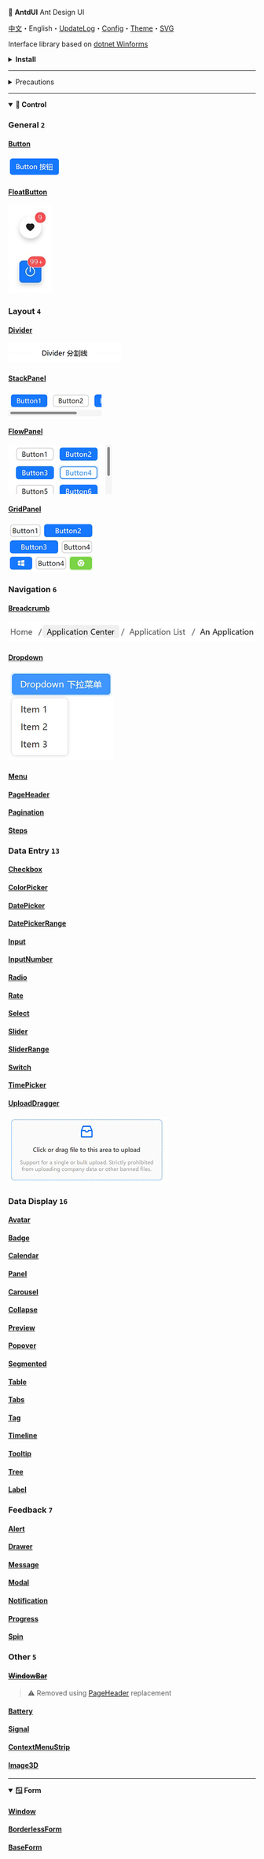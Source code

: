 ﻿📖 **AntdUI** Ant Design UI

[中文](../zh/Home.md)・English・[UpdateLog](UpdateLog.md)・[Config](Config.md)・[Theme](Theme.md)・[SVG](SVG.md)

Interface library based on [dotnet Winforms](https://github.com/dotnet/winforms)

<details>
<summary><strong>Install</strong></summary>

### NuGet Installation

> 👏 Recommending NuGet for swift installation

#### Visual Studio Visual Installation
![nuget](Img/NuGet.png)

#### PM command installation
PM> `Install-Package AntdUI`

---

### Source Code Download

> Access the official code repository of AntdUI at ：[https://github.com/AntdUI/AntdUI](https://github.com/AntdUI/AntdUI)
![downcode](Img/DownCode.png)

Unzip, launch `AntdUI.sln` and set `examples/Demo` as startup project. `F5` run.

#### Compilation Issues?

> Ensure you have **Visual Studio 2022** or above for compilation.

[Consider installing older versions (like.NET Framework 4.0 and 4.5) of Visual Studio if needed](InstallOldVersionFramework.md)

#### Toolbox Absence?

Modify `AntdUI.csproj` `TargetFrameworks` to retain only your project's framework version and regenerate.

> Still Not Displaying? Restart VS to refresh and recompile repeatedly to ensure latest DLLs are used.

</details>

---

<details>
<summary>Precautions</summary>

#### Source code download cannot compile ❓

The compiler requires **Visual Studio 2022** and above, with [Visual Studio installed with older versions (. NET Framework 4.0 and 4.5)](InstallOldVersionFramework.md)

####

#### Why are the windows in the designer not fully displayed ❓

HDPI issue, **100% scaling should be used to design the interface**
- Use CMD `devenv.exe /noScale`
- 👏 [Fix HDPI/scaling issues with Windows Forms Designer in Visual Studio](https://learn.microsoft.com/en-us/visualstudio/designers/disable-dpi-awareness?view=vs-2022) `<ForceDesignerDpiUnaware>true</ForceDesignerDpiUnaware>`
- Right click on the desktop to display settings and zoom to `100%`

####

#### How do I enable DPI support ❓

CORE can easily solve applications [Application.SetHighDpiMode(HighDpiMode.SystemAware)](https://learn.microsoft.com/en-us/dotnet/api/system.windows.forms.application.sethighdpimode?view=windowsdesktop-8.0)；`Framework`, high DPI support in Windows Forms needs to be enabled through a checklist [High DPI support in Windows Forms](https://learn.microsoft.com/en-us/dotnet/desktop/winforms/high-dpi-support-in-windows-forms?view=netframeworkdesktop-4.8)

####

#### Why is the designer and compiled layout inconsistent under HDPI ❓

Take each one Remove/restore the default value of `AutoScaleMode` in `.Designer.cs`, and removing `AutoScaleFactor` is not affected

####

#### After adapting to DPI, the font still appears blurry ❓

[Resolve the issue of blurry fonts](BlurredFont.md)

####

</details>

---

<details open>
<summary><strong>🧰 Control</strong></summary>

### General `2`

#### [Button](Control/Button.md)
[![Button](Icon/Button.jpg)](Control/Button.md)

#### [FloatButton](Control/FloatButton.md)
[![FloatButton](Icon/FloatButton.jpg)](Control/FloatButton.md)

### Layout `4`

#### [Divider](Control/Divider.md)
[![Divider](Icon/Divider.jpg)](Control/Divider.md)

#### [StackPanel](Control/StackPanel.md)
[![StackPanel](Icon/StackPanel.jpg)](Control/StackPanel.md)

#### [FlowPanel](Control/FlowPanel.md)
[![FlowPanel](Icon/FlowPanel.jpg)](Control/FlowPanel.md)

#### [GridPanel](Control/GridPanel.md)
[![GridPanel](Icon/GridPanel.jpg)](Control/GridPanel.md)


### Navigation `6`

#### [Breadcrumb](Control/Breadcrumb.md)
[![Breadcrumb](Icon/Breadcrumb.jpg)](Control/Breadcrumb.md)

#### [Dropdown](Control/Dropdown.md)
[![Dropdown](Icon/Dropdown.jpg)](Control/Dropdown.md)

#### [Menu](Control/Menu.md)
#### [PageHeader](Control/PageHeader.md)
#### [Pagination](Control/Pagination.md)
#### [Steps](Control/Steps.md)


### Data Entry `13`

#### [Checkbox](Control/Checkbox.md.md)
#### [ColorPicker](Control/ColorPicker.md.md)
#### [DatePicker](Control/DatePicker.md)
#### [DatePickerRange](Control/DatePicker.md#datepickerrange)
#### [Input](Control/Input.md)
#### [InputNumber](Control/Input.md#inputnumber)
#### [Radio](Control/Radio.md)
#### [Rate](Control/Rate.md)
#### [Select](Control/Select.md)
#### [Slider](Control/Slider.md)
#### [SliderRange](Control/Slider.md#sliderrange)
#### [Switch](Control/Switch.md)
#### [TimePicker](Control/TimePicker.md)
#### [UploadDragger](Control/UploadDragger.md)
[![UploadDragger](Icon/UploadDragger.jpg)](Control/UploadDragger.md)


### Data Display `16`

#### [Avatar](Control/Avatar.md)
#### [Badge](Control/Badge.md)
#### [Calendar](Control/Calendar.md)
#### [Panel](Control/Panel.md)
#### [Carousel](Control/Carousel.md)
#### [Collapse](Control/Collapse.md)
#### [Preview](Control/Preview.md)
#### [Popover](Control/Popover.md)
#### [Segmented](Control/Segmented.md)
#### [Table](Control/Table.md)
#### [Tabs](Control/Tabs.md)
#### [Tag](Control/Tag.md)
#### [Timeline](Control/Timeline.md)
#### [Tooltip](Control/Tooltip.md)
#### [Tree](Control/Tree.md)
#### [Label](Control/Label.md)


### Feedback `7`

#### [Alert](Control/Alert.md)
#### [Drawer](Control/Drawer.md)
#### [Message](Control/Message.md)
#### [Modal](Control/Modal.md)
#### [Notification](Control/Notification.md)
#### [Progress](Control/Progress.md)
#### [Spin](Control/Spin.md)


### Other `5`

#### ~~[WindowBar](Control/WindowBar.md)~~

> ⚠ Removed using [PageHeader](Control/PageHeader.md) replacement

#### [Battery](Control/Battery.md)
#### [Signal](Control/Signal.md)
#### [ContextMenuStrip](Control/ContextMenuStrip.md)
#### [Image3D](Control/Image3D.md)

</details>

---

<details open>
<summary><strong>🪟 Form</strong></summary>

#### [Window](Form/Window.md)
#### [BorderlessForm](Form/BorderlessForm.md)
#### [BaseForm](Form/BaseForm.md)

</details>
